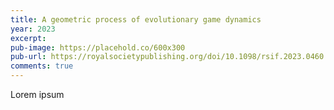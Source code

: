 ```yaml
---
title: A geometric process of evolutionary game dynamics
year: 2023
excerpt: 
pub-image: https://placehold.co/600x300
pub-url: https://royalsocietypublishing.org/doi/10.1098/rsif.2023.0460
comments: true
---
```


Lorem ipsum
